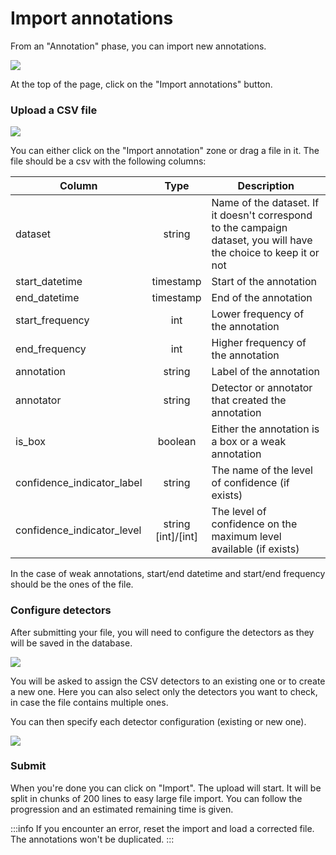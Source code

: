 # Import annotations

From an "Annotation" phase, you can import new annotations.

![](/campaign-creator/campaign-detail-actions.png)

At the top of the page, click on the "Import annotations" button.

### Upload a CSV file

![](/campaign-creator/import-drag-zone.png)

You can either click on the "Import annotation" zone or drag a file in it. The file should be a csv with the following
columns:

| Column                     |          Type          | Description                                                                                                       |
|----------------------------|:----------------------:|-------------------------------------------------------------------------------------------------------------------|
| dataset                    |         string         | Name of the dataset. If it doesn't correspond to the campaign dataset, you will have the choice to keep it or not |
| start_datetime             |       timestamp        | Start of the annotation                                                                                           |
| end_datetime               |       timestamp        | End of the annotation                                                                                             |
| start_frequency            |          int           | Lower frequency of the annotation                                                                                 |
| end_frequency              |          int           | Higher frequency of the annotation                                                                                |
| annotation                 |         string         | Label of the annotation                                                                                           |
| annotator                  |         string         | Detector or annotator that created the annotation                                                                 |
| is_box                     |        boolean         | Either the annotation is a box or a weak annotation                                                               |
| confidence_indicator_label |         string         | The name of the level of confidence (if exists)                                                                   |
| confidence_indicator_level | string<br/>[int]/[int] | The level of confidence on the maximum level available (if exists)                                                |

In the case of weak annotations, start/end datetime and start/end frequency should be the ones of the file.

### Configure detectors

After submitting your file, you will need to configure the detectors as they will be saved in the database.

![](/campaign-creator/import-detectors.png)

You will be asked to assign the CSV detectors to an existing one or to create a new one.
Here you can also select only the detectors you want to check, in case the file contains multiple ones.

You can then specify each detector configuration (existing or new one).

![](/campaign-creator/import-detectors-configuration.png)

### Submit

When you're done you can click on "Import".
The upload will start. It will be split in chunks of 200 lines to easy large file import. You can follow the progression
and an estimated remaining time is given.

:::info
If you encounter an error, reset the import and load a corrected file.
The annotations won't be duplicated.
:::
